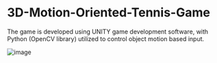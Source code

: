 # 3D-Motion-Oriented-Tennis-Game
The game is developed using UNITY game development software, with Python (OpenCV library) utilized to control object motion based input.


![image](https://github.com/AKASH1INDIAN/3D-Motion-Oriented-Tennis-Game/assets/94530512/8f7f5ed4-f694-4538-b8f6-6a6d13edbb2b)
